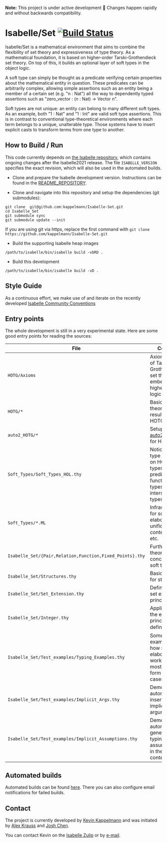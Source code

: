 **Note:** This project is under active development 🚧 Changes happen rapidly and without backwards compatibility.

# Isabelle/Set [![Build Status](https://github.com/kappelmann/Isabelle-Set/actions/workflows/build.yml/badge.svg)](https://github.com/kappelmann/Isabelle-Set/actions)

Isabelle/Set is a mathematical environment that aims to combine the flexibility of set theory and expressiveness of type theory.
As a mathematical foundation, it is based on higher-order Tarski-Grothendieck set theory.
On top of this, it builds an optional layer of soft types in the object logic.

A soft type can simply be thought as a predicate verifying certain properties about the mathematical entity in question.
These predicates can be arbitrarily complex, allowing simple assertions such as an entity being a member of a certain set (e.g. "n : Nat")
all the way to dependently typed assertions such as "zero\_vector : (n : Nat) -> Vector n".

Soft types are not unique: an entity can belong to many different soft types.
As an example, both "1 : Nat" and "1 : Int" are valid soft type assertions.
This is in contrast to conventional type-theoretical environments where each term belongs to a unique, unalterable type.
Those systems have to insert explicit casts to transform terms from one type to another.

## How to Build / Run

This code currently depends on [the Isabelle repository](https://isabelle.in.tum.de/repos/isabelle),
which contains ongoing changes after the Isabelle2021 release.
The file `ISABELLE_VERSION` specifies the exact revision, which
will also be used in the automated builds.

* Clone and prepare the Isabelle development version.
Instructions can be found in the [README_REPOSITORY](https://isabelle.in.tum.de/repos/isabelle/file/tip/README_REPOSITORY).

* Clone and navigate into this repository and setup the dependencies (git submodules):
```
git clone  git@github.com:kappelmann/Isabelle-Set.git
cd Isabelle_Set
git submodule sync
git submodule update --init
```
If you are using git via https, replace the first command with `git clone https://github.com/kappelmann/Isabelle-Set.git` 

* Build the supporting Isabelle heap images
```
/path/to/isabelle/bin/isabelle build -vbRD .
```

* Build this development
```
/path/to/isabelle/bin/isabelle build -vD .
```

## Style Guide

As a continuous effort, we make use of and iterate on the recently developed [Isabelle Community Conventions](https://isabelle.systems/conventions/)

## Entry points

The whole development is still in a very experimental state.
Here are some good entry points for reading the sources:

File | Content 
-----|--------
`HOTG/Axioms` | Axiomatisation of Tarski-Grothendieck set theory embedded in higher-order logic (HOTG).
`HOTG/*` | Basic set-theoretic results using HOTG.
`auto2_HOTG/*` | Setup of the [auto2](https://github.com/bzhan/auto2) prover for HOTG.
`Soft_Types/Soft_Types_HOL.thy` | Notion of soft type (based on HOL), types as predicates, function types, intersection types, etc.
`Soft_Types/*.ML` | Infrastructure for soft types: elaboration, unification, context data, etc.
`Isabelle_Set/{Pair,Relation,Function,Fixed_Points}.thy` | Further set-theoretic concepts with soft types
`Isabelle_Set/Structures.thy` | Basic syntax for structures
`Isabelle_Set/Set_Extension.thy` | Definitional set extension principle
`Isabelle_Set/Integer.thy` | Application of the extension principle to define ℤ ⊇ ℕ
`Isabelle_Set/Test_examples/Typing_Examples.thy` | Some examples of how soft type elaboration works, but mostly in the form of test cases.
`Isabelle_Set/Test_examples/Implicit_Args.thy` | Demonstrates automatic insertion of implicit arguments
`Isabelle_Set/Test_examples/Implicit_Assumptions.thy` | Demonstrates automatic generation of typing assumptions in the proof context.

## Automated builds

Automated builds can be found [here](https://github.com/kappelmann/Isabelle-Set/actions).
There you can also configure email notifications for failed builds.

## Contact

The project is currently developed by [Kevin Kappelmann](https://www21.in.tum.de/~kappelmk/)
and was initiated by [Alex Krauss](https://www21.in.tum.de/~krauss/) and [Josh Chen](https://joshchen.io/).

You can contact Kevin on the [Isabelle Zulip](https://isabelle.zulipchat.com/) or by [e-mail](kevin.kappelmann@tum.de).

